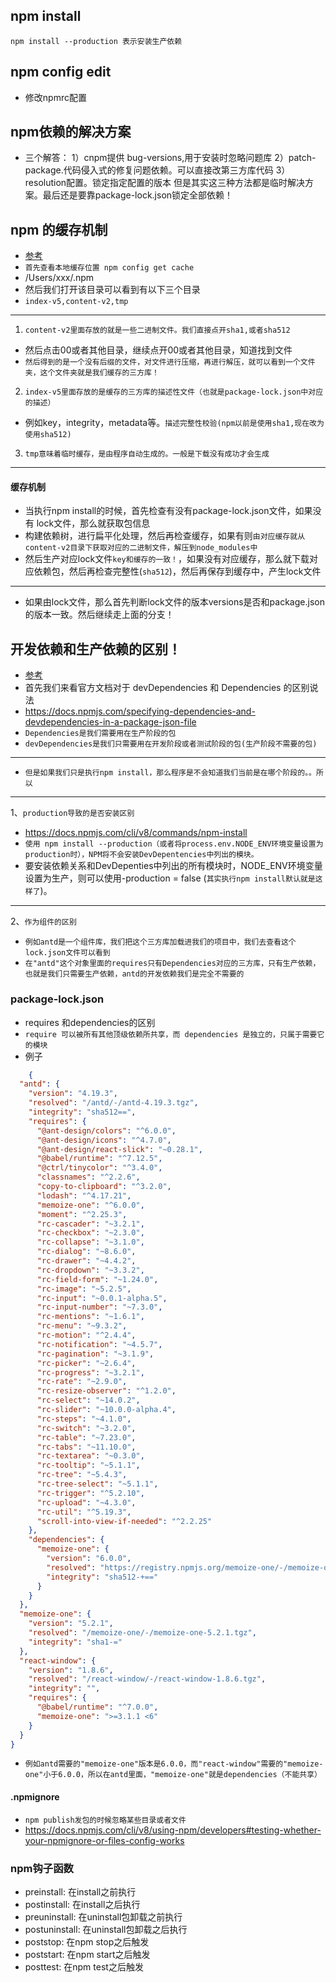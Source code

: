## npm install
`npm install --production 表示安装生产依赖`

## npm config edit
* 修改npmrc配置

## npm依赖的解决方案
* 三个解答：
1）cnpm提供 bug-versions,用于安装时忽略问题库
2）patch-package.代码侵入式的修复问题依赖。可以直接改第三方库代码
3）resolution配置。锁定指定配置的版本
但是其实这三种方法都是临时解决方案。最后还是要靠package-lock.json锁定全部依赖！

## npm 的缓存机制
* [参考]("https://blog.csdn.net/qdthn/article/details/122861959")
* `首先查看本地缓存位置 npm config get cache`
* /Users/xxx/.npm
* 然后我们打开该目录可以看到有以下三个目录
* `index-v5,content-v2,tmp`
---
1. `content-v2里面存放的就是一些二进制文件。我们直接点开sha1,或者sha512`
* 然后点击00或者其他目录，继续点开00或者其他目录，知道找到文件
* `然后得到的是一个没有后缀的文件，对文件进行压缩，再进行解压，就可以看到一个文件夹，这个文件夹就是我们缓存的三方库！`
2. `index-v5里面存放的是缓存的三方库的描述性文件（也就是package-lock.json中对应的描述）`
* 例如key，integrity，metadata等。`描述完整性校验(npm以前是使用sha1,现在改为使用sha512)`
3. `tmp意味着临时缓存，是由程序自动生成的。一般是下载没有成功才会生成`
---
#### 缓存机制
* 当执行npm install的时候，首先检查有没有package-lock.json文件，如果没有 lock文件，那么就获取包信息
* 构建依赖树，进行扁平化处理，然后再检查缓存，如果有则`由对应缓存就从content-v2目录下获取对应的二进制文件，解压到node_modules中`
* 然后生产对应lock文件`key和缓存的一致！`，如果没有对应缓存，那么就下载对应依赖包，然后再检查完整性(`sha512`)，然后再保存到缓存中，产生lock文件
---
* 如果由lock文件，那么首先判断lock文件的版本versions是否和package.json的版本一致。然后继续走上面的分支！

## 开发依赖和生产依赖的区别！
* [参考]("https://juejin.cn/post/7031181878380118047")
* 首先我们来看官方文档对于 devDependencies 和 Dependencies 的区别说法
* https://docs.npmjs.com/specifying-dependencies-and-devdependencies-in-a-package-json-file
* `Dependencies是我们需要用在生产阶段的包`
* `devDependencies是我们只需要用在开发阶段或者测试阶段的包(生产阶段不需要的包)`
---
* `但是如果我们只是执行npm install，那么程序是不会知道我们当前是在哪个阶段的。。所以`
---
1、`production导致的是否安装区别`
* https://docs.npmjs.com/cli/v8/commands/npm-install
* `使用 npm install --production（或者将process.env.NODE_ENV环境变量设置为production时），NPM将不会安装DevDepentencies中列出的模块。`
* 要安装依赖关系和DevDepenties中列出的所有模块时，NODE_ENV环境变量设置为生产，则可以使用-production = false (`其实执行npm install默认就是这样了`)。
---
2、`作为组件的区别`
* `例如antd是一个组件库，我们把这个三方库加载进我们的项目中，我们去查看这个lock.json文件可以看到`
* `在"antd"这个对象里面的requires只有Dependencies对应的三方库，只有生产依赖，也就是我们只需要生产依赖，antd的开发依赖我们是完全不需要的`

### package-lock.json
* requires 和dependencies的区别
* `require 可以被所有其他顶级依赖所共享，而 dependencies 是独立的，只属于需要它的模块`
* 例子
```json
    {
  "antd": {
    "version": "4.19.3",
    "resolved": "/antd/-/antd-4.19.3.tgz",
    "integrity": "sha512==",
    "requires": {
      "@ant-design/colors": "^6.0.0",
      "@ant-design/icons": "^4.7.0",
      "@ant-design/react-slick": "~0.28.1",
      "@babel/runtime": "^7.12.5",
      "@ctrl/tinycolor": "^3.4.0",
      "classnames": "^2.2.6",
      "copy-to-clipboard": "^3.2.0",
      "lodash": "^4.17.21",
      "memoize-one": "^6.0.0",
      "moment": "^2.25.3",
      "rc-cascader": "~3.2.1",
      "rc-checkbox": "~2.3.0",
      "rc-collapse": "~3.1.0",
      "rc-dialog": "~8.6.0",
      "rc-drawer": "~4.4.2",
      "rc-dropdown": "~3.3.2",
      "rc-field-form": "~1.24.0",
      "rc-image": "~5.2.5",
      "rc-input": "~0.0.1-alpha.5",
      "rc-input-number": "~7.3.0",
      "rc-mentions": "~1.6.1",
      "rc-menu": "~9.3.2",
      "rc-motion": "^2.4.4",
      "rc-notification": "~4.5.7",
      "rc-pagination": "~3.1.9",
      "rc-picker": "~2.6.4",
      "rc-progress": "~3.2.1",
      "rc-rate": "~2.9.0",
      "rc-resize-observer": "^1.2.0",
      "rc-select": "~14.0.2",
      "rc-slider": "~10.0.0-alpha.4",
      "rc-steps": "~4.1.0",
      "rc-switch": "~3.2.0",
      "rc-table": "~7.23.0",
      "rc-tabs": "~11.10.0",
      "rc-textarea": "~0.3.0",
      "rc-tooltip": "~5.1.1",
      "rc-tree": "~5.4.3",
      "rc-tree-select": "~5.1.1",
      "rc-trigger": "^5.2.10",
      "rc-upload": "~4.3.0",
      "rc-util": "^5.19.3",
      "scroll-into-view-if-needed": "^2.2.25"
    },
    "dependencies": {
      "memoize-one": {
        "version": "6.0.0",
        "resolved": "https://registry.npmjs.org/memoize-one/-/memoize-one-6.0.0.tgz",
        "integrity": "sha512-+=="
      }
    }
  },
  "memoize-one": {
    "version": "5.2.1",
    "resolved": "/memoize-one/-/memoize-one-5.2.1.tgz",
    "integrity": "sha1-="
  },
  "react-window": {
    "version": "1.8.6",
    "resolved": "/react-window/-/react-window-1.8.6.tgz",
    "integrity": "",
    "requires": {
      "@babel/runtime": "^7.0.0",
      "memoize-one": ">=3.1.1 <6"
    }
  }
}
```
* `例如antd需要的"memoize-one"版本是6.0.0，而"react-window"需要的"memoize-one"小于6.0.0，所以在antd里面，"memoize-one"就是dependencies（不能共享）`

#### .npmignore
* `npm publish发包的时候忽略某些目录或者文件`
* https://docs.npmjs.com/cli/v8/using-npm/developers#testing-whether-your-npmignore-or-files-config-works

### npm钩子函数
* preinstall: 在install之前执行
* postinstall: 在install之后执行
* preuninstall: 在uninstall包卸载之前执行
* postuninstall: 在uninstall包卸载之后执行
* poststop: 在npm stop之后触发
* poststart: 在npm start之后触发
* posttest: 在npm test之后触发


